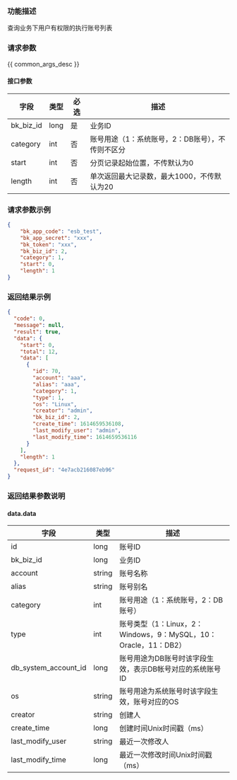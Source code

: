### 功能描述

查询业务下用户有权限的执行账号列表

### 请求参数

{{ common_args_desc }}

#### 接口参数

| 字段       |  类型      | 必选   |  描述      |
|----------------------|------------|--------|------------|
| bk_biz_id              |  long       | 是     | 业务ID |
| category               |  int        | 否     | 账号用途（1：系统账号，2：DB账号），不传则不区分 |
| start                  |  int        | 否     | 分页记录起始位置，不传默认为0 |
| length                 |  int        | 否     | 单次返回最大记录数，最大1000，不传默认为20 |

### 请求参数示例

```json
{
    "bk_app_code": "esb_test",
    "bk_app_secret": "xxx",
    "bk_token": "xxx",
    "bk_biz_id": 2,
    "category": 1,
    "start": 0,
    "length": 1
}
```

### 返回结果示例

```json
{
  "code": 0,
  "message": null,
  "result": true,
  "data": {
    "start": 0,
    "total": 12,
    "data": [
      {
        "id": 70,
        "account": "aaa",
        "alias": "aaa",
        "category": 1,
        "type": 1,
        "os": "Linux",
        "creator": "admin",
        "bk_biz_id": 2,
        "create_time": 1614659536108,
        "last_modify_user": "admin",
        "last_modify_time": 1614659536116
      }
    ],
    "length": 1
  },
  "request_id": "4e7acb216087eb96"
}
```

### 返回结果参数说明

#### data.data

| 字段      | 类型      | 描述      |
|-----------|-----------|-----------|
| id                    | long      | 账号ID |
| bk_biz_id             | long      | 业务ID |
| account               | string    | 账号名称 |
| alias                 | string    | 账号别名 |
| category              | int       | 账号用途（1：系统账号，2：DB账号） |
| type                  | int       | 账号类型（1：Linux，2：Windows，9：MySQL，10：Oracle，11：DB2）|
| db_system_account_id  | long      | 账号用途为DB账号时该字段生效，表示DB帐号对应的系统账号ID |
| os                    | string    | 账号用途为系统账号时该字段生效，账号对应的OS |
| creator               | string    | 创建人 |
| create_time           | long      | 创建时间Unix时间戳（ms） |
| last_modify_user      | string    | 最近一次修改人 |
| last_modify_time      | long      | 最近一次修改时间Unix时间戳（ms） |
